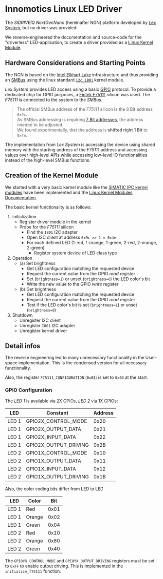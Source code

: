 # Innomotics Linux LED Driver

The _SIDRIVEIQ NextGenNano_ (hereinafter NGN) platform developed by [Lex System](https://www.lex.com.tw/en/), but no driver was provided.

We reverse-engineered the documentation and source-code for the "driverless" LED-application, to create a driver
provided as a [Linux Kernel Module](https://sysprog21.github.io/lkmpg/#what-is-a-kernel-module).

## Hardware Considerations and Starting Points

The NGN is based on the [Intel Elkhart Lake](https://www.intel.com/content/www/us/en/products/platforms/details/elkhart-lake.html)
infrastructure and thus providing an [SMBus](https://www.nxp.com/docs/en/application-note/AN4471.pdf)
using the linux standard [`i2c_i801`](https://www.kernel.org/doc/html/latest/i2c/busses/i2c-i801.html) kernel module.

_Lex System_ provides LED access using a basic [GPIO](https://en.wikipedia.org/wiki/General-purpose_input/output) protocol.
To provide a dedicated chip for GPIO purposes, a [Fintek F75111](https://www.fintek.com.tw/index.php/led-driver-ic/item/10-f75111) silicon was used.
The _F75111_ is connected to the system to the _SMBus_.

> The official SMBus address of the _F75111_ silicon is the 8 Bit address `0x9c`.<br />
> As SMBus addressing is requiring [7 Bit addresses](https://www.totalphase.com/support/articles/200349176-7-bit-8-bit-and-10-bit-I2C-Slave-Addressing/), the address needed to be adjusted.<br />
> We found experimentally, that the address is __shifted right 1 Bit__ to `0x4e`.

The implementation from _Lex System_ is accessing the device using shared memory with the starting address 
of the _F75111_ address and accessing values over high-level APIs while accessing low-level IO functionalities 
instead of the high-level SMBus functions.

## Creation of the Kernel Module
We started with a very basic kernel module like the [SIMATIC IPC kernel modules](https://code.siemens.com/simatic-ipc/sw/simatic-ipc-modules-lsp)
have been implemented and the [Linux Kernel Modules Documentation](https://docs.kernel.org/i2c/index.html).

The basic kernel functionality is as follows:

1. Initialization
    * Register driver module in the kernel
    * Probe for the _F75111_ silicon
      * Find the `I801` I2C adapter
      * Open I2C client at address `0x9c >> 1 = 0x4e`
      * For each defined LED (1-red, 1-orange, 1-green, 2-red, 2-orange, 2-green)
        * Register system device of LED class type
2. Operation
    * (a) Set brightness
      * Get LED configuration matching the requested device
      * Request the current value from the GPIO _read_ register
      * Set (`brightness=1`) or unset (`brightness=0`) the LED color's bit
      * Write the new value to the GPIO _write_ register
    * (b) Get brightness
      * Get LED configuration matching the requested device
      * Request the current value from the GPIO _read_ register
      * Test if the LED color's bit is set (`brightness=1`) or unset (`brightness=0`)
3. Shutdown
   * Unregister I2C client
   * Unregister `I801` I2C adapter
   * Unregister kernel driver

## Detail infos

The reverse engineering led to many unnecessary functionality in the User-space implementation.
This is the condensed version for all necessary functionality.

Also, the register `F75111_CONFIGURATION` (`0x03`) is set to `0x03` at the start.

### GPIO Configuration

The _LED 1_ is available via 2X GPIOs, _LED 2_ via 1X GPIOs: 

| LED   | Constant              | Address |
|-------|-----------------------|---------|
| LED 1 | GPIO2X_CONTROL_MODE   | 0x20    |
| LED 1 | GPIO2X_OUTPUT_DATA    | 0x21    |
| LED 1 | GPIO2X_INPUT_DATA     | 0x22    |
| LED 1 | GPIO2X_OUTPUT_DRIVING | 0x2B    |
| LED 2 | GPIO1X_CONTROL_MODE   | 0x10    |
| LED 2 | GPIO1X_OUTPUT_DATA    | 0x11    |
| LED 2 | GPIO1X_INPUT_DATA     | 0x12    |
| LED 2 | GPIO1X_OUTPUT_DRIVING | 0x1B    |

Also, the color coding bits differ from LED to LED

| LED   | Color                 | Bit  |
|-------|-----------------------|------|
| LED 1 | Red                   | 0x01 |
| LED 1 | Orange                | 0x02 |
| LED 1 | Green                 | 0x04 |
| LED 2 | Red                   | 0x10 |
| LED 2 | Orange                | 0x80 |
| LED 2 | Green                 | 0x40 |

The `GPIOYX_CONTROL_MODE` and `GPIOYX_OUTPUT_DRIVING` registers must be set to `0xFF` to enable output driving.
This is implemented in the `initialize_f75111` function. 